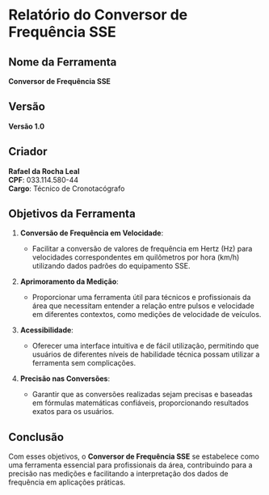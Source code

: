 # Relatório do Conversor de Frequência SSE

## Nome da Ferramenta
**Conversor de Frequência SSE**

## Versão
**Versão 1.0**

## Criador
**Rafael da Rocha Leal**  
**CPF**: 033.114.580-44  
**Cargo**: Técnico de Cronotacógrafo

## Objetivos da Ferramenta

1. **Conversão de Frequência em Velocidade**:
   - Facilitar a conversão de valores de frequência em Hertz (Hz) para velocidades correspondentes em quilômetros por hora (km/h) utilizando dados padrões do equipamento SSE.

2. **Aprimoramento da Medição**:
   - Proporcionar uma ferramenta útil para técnicos e profissionais da área que necessitam entender a relação entre pulsos e velocidade em diferentes contextos, como medições de velocidade de veículos.

3. **Acessibilidade**:
   - Oferecer uma interface intuitiva e de fácil utilização, permitindo que usuários de diferentes níveis de habilidade técnica possam utilizar a ferramenta sem complicações.

4. **Precisão nas Conversões**:
   - Garantir que as conversões realizadas sejam precisas e baseadas em fórmulas matemáticas confiáveis, proporcionando resultados exatos para os usuários.


## Conclusão
Com esses objetivos, o **Conversor de Frequência SSE** se estabelece como uma ferramenta essencial para profissionais da área, contribuindo para a precisão nas medições e facilitando a interpretação dos dados de frequência em aplicações práticas.

